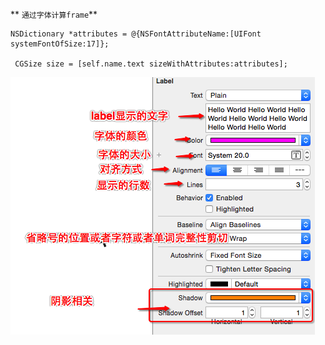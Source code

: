** `通过字体计算frame`**
```
NSDictionary *attributes = @{NSFontAttributeName:[UIFont systemFontOfSize:17]};

 CGSize size = [self.name.text sizeWithAttributes:attributes];
```
![](assets/UILable属性描述.png)

